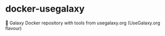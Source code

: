 # docker-usegalaxy
 :whale: Galaxy Docker repository with tools from usegalaxy.org (UseGalaxy.org flavour)
